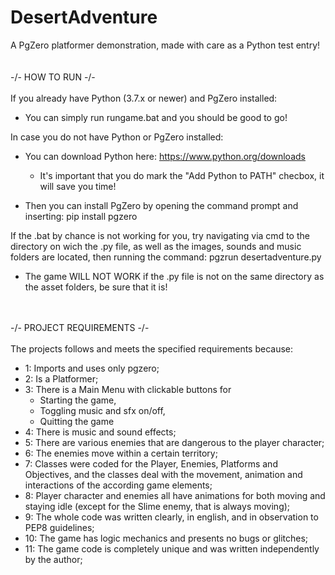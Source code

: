 # DesertAdventure
A PgZero platformer demonstration, made with care as a Python test entry!
<br><br><br>
-/- HOW TO RUN -/-
<br><br>
If you already have Python (3.7.x or newer) and PgZero installed:
  - You can simply run rungame.bat and you should be good to go!

In case you do not have Python or PgZero installed:
  - You can download Python here: https://www.python.org/downloads
    - It's important that you do mark the "Add Python to PATH" checbox, it will save you time!
      
  - Then you can install PgZero by opening the command prompt and inserting:
    pip install pgzero
    
If the .bat by chance is not working for you, try navigating via cmd to the directory on wich the .py file, as well as the images, sounds and music folders are located, then running the command: pgzrun desertadventure.py

- The game WILL NOT WORK if the .py file is not on the same directory as the asset folders, be sure that it is!

<br><br>
-/- PROJECT REQUIREMENTS -/-
<br><br>
The projects follows and meets the specified requirements because:
* 1: Imports and uses only pgzero;
* 2: Is a Platformer;
* 3: There is a Main Menu with clickable buttons for
  * Starting the game,
  * Toggling music and sfx on/off,
  * Quitting the game
* 4: There is music and sound effects;
* 5: There are various enemies that are dangerous to the player character;
* 6: The enemies move within a certain territory;
* 7: Classes were coded for the Player, Enemies, Platforms and Objectives, and the classes deal with the movement, animation and interactions of the according game elements;
* 8: Player character and enemies all have animations for both moving and staying idle (except for the Slime enemy, that is always moving);
* 9: The whole code was written clearly, in english, and in observation to PEP8 guidelines;
* 10: The game has logic mechanics and presents no bugs or glitches;
* 11: The game code is completely unique and was written independently by the author;
